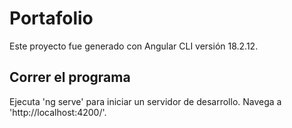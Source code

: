 
# Portafolio
Este proyecto fue generado con Angular CLI versión 18.2.12.

## Correr el programa
Ejecuta 'ng serve' para iniciar un servidor de desarrollo. Navega a 'http://localhost:4200/'.
